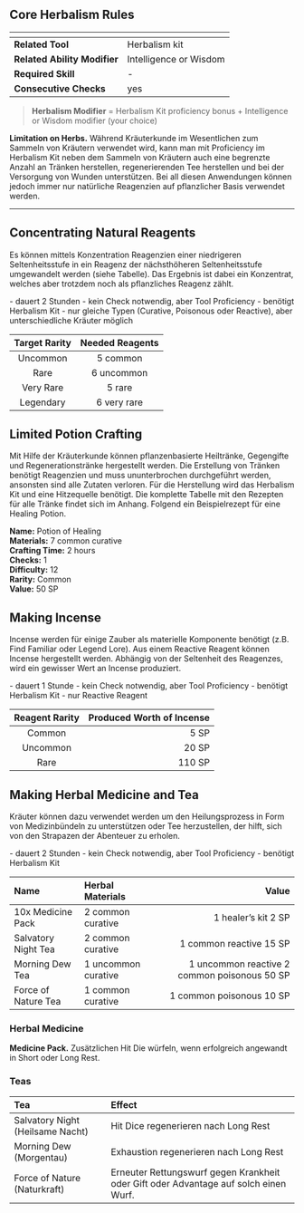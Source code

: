 
## Core Herbalism Rules

| <!-- -->                     | <!-- -->               |
| :--------------------------- | :--------------------- |
| **Related Tool**             | Herbalism kit          |
| **Related Ability Modifier** | Intelligence or Wisdom |
| **Required Skill**           | -                      |
| **Consecutive Checks**       | yes                    |

> **Herbalism Modifier** = Herbalism Kit proficiency bonus + Intelligence or Wisdom modifier (your choice)

**Limitation on Herbs.** Während Kräuterkunde im Wesentlichen zum Sammeln von Kräutern verwendet wird, kann man mit Proficiency im Herbalism Kit neben dem Sammeln von Kräutern auch eine begrenzte Anzahl an Tränken herstellen, regenerierenden Tee herstellen und bei der Versorgung von Wunden unterstützen. Bei all diesen Anwendungen können jedoch immer nur natürliche Reagenzien auf pflanzlicher Basis verwendet werden.
___



## Concentrating Natural Reagents
Es können mittels Konzentration Reagenzien einer niedrigeren Seltenheitsstufe in ein Reagenz der nächsthöheren Seltenheitsstufe umgewandelt werden (siehe Tabelle). Das Ergebnis ist dabei ein Konzentrat, welches aber trotzdem noch als pflanzliches Reagenz zählt.
<div class="listNoGap"></div>
- dauert 2 Stunden
- kein Check notwendig, aber Tool Proficiency
- benötigt Herbalism Kit
- nur gleiche Typen (Curative, Poisonous oder Reactive), aber unterschiedliche Kräuter möglich

| Target Rarity | Needed Reagents |
| :-----------: | :-------------: |
|   Uncommon    |    5 common     |
|     Rare      |   6 uncommon    |
|   Very Rare   |     5 rare      |
|   Legendary   |   6 very rare   |



## Limited Potion Crafting
Mit Hilfe der Kräuterkunde können pflanzenbasierte Heiltränke, Gegengifte und Regenerationstränke hergestellt werden. Die Erstellung von Tränken benötigt Reagenzien und muss ununterbrochen durchgeführt werden, ansonsten sind alle Zutaten verloren. Für die Herstellung wird das Herbalism Kit und eine Hitzequelle benötigt. Die komplette Tabelle mit den Rezepten für alle Tränke findet sich im Anhang. Folgend ein Beispielrezept für eine Healing Potion.

**Name:** Potion of Healing  
**Materials:** 7 common curative  
**Crafting Time:** 2 hours  
**Checks:** 1  
**Difficulty:** 12  
**Rarity:** Common  
**Value:** 50 SP  



## Making Incense
Incense werden für einige Zauber als materielle Komponente benötigt (z.B. Find Familiar oder Legend Lore). Aus einem Reactive Reagent können Incense hergestellt werden. Abhängig von der Seltenheit des Reagenzes, wird ein gewisser Wert an Incense produziert.
<div class="listNoGap"></div>
- dauert 1 Stunde
- kein Check notwendig, aber Tool Proficiency
- benötigt Herbalism Kit
- nur Reactive Reagent

| Reagent Rarity | Produced Worth of Incense |
| :------------: | ------------------------: |
|     Common     |                      5 SP |
|    Uncommon    |                     20 SP |
|      Rare      |                    110 SP |





## Making Herbal Medicine and Tea
Kräuter können dazu verwendet werden um den Heilungsprozess in Form von Medizinbündeln zu unterstützen oder Tee herzustellen, der hilft, sich von den Strapazen der Abenteuer zu erholen.
<div class="listNoGap"></div>
- dauert 2 Stunden
- kein Check notwendig, aber Tool Proficiency
- benötigt Herbalism Kit

| Name                | Herbal Materials    |                                        Value |
| :------------------ | :------------------ | -------------------------------------------: |
| 10x Medicine Pack   | 2 common curative   |                          1 healer’s kit 2 SP |
| Salvatory Night Tea | 2 common curative   |                      1 common reactive 15 SP |
| Morning Dew Tea     | 1 uncommon curative | 1 uncommon reactive 2 common poisonous 50 SP |
| Force of Nature Tea | 1 common curative   |                     1 common poisonous 10 SP |



### Herbal Medicine
**Medicine Pack.** Zusätzlichen Hit Die würfeln, wenn erfolgreich angewandt in Short oder Long Rest.

### Teas
| Tea                              | Effect                                                                               |
| :------------------------------- | :----------------------------------------------------------------------------------- |
| Salvatory Night (Heilsame Nacht) | Hit Dice regenerieren nach Long Rest                                                 |
| Morning Dew (Morgentau)          | Exhaustion regenerieren nach Long Rest                                               |
| Force of Nature (Naturkraft)     | Erneuter Rettungswurf gegen Krankheit oder Gift oder Advantage auf solch einen Wurf. |




